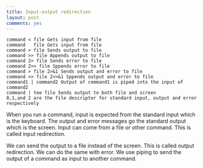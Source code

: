 ```yaml
---
title: Input-output redirection 
layout: post
comments: yes
---
```

	command < file Gets input from file
	command   file Gets input from file
	command > file Sends output to file
	command >> file Appends output to file
	command 2> file Sends error to file
	command 2>> file Sppends error to file
	command > file 2>&1 Sends output and error to file
	command >> file 2>>&1 Sppends output and error to file
	command1 | command2 Output of command1 is piped into the input of command2
	command | tee file Sends output to both file and screen
	0,1,and 2 are the file descriptor for standard input, output and error respectively
	
	
When you run a command, input is expected from the standard input which is the keyboard. The output and error messages go the standard output which is the screen. Input can come from a file or other command. This is called input redirection.

We can send the output to a file instead of the screen. This is called output redirection. We can do the same with error. We use piping to send the output of a command as input to another command.
